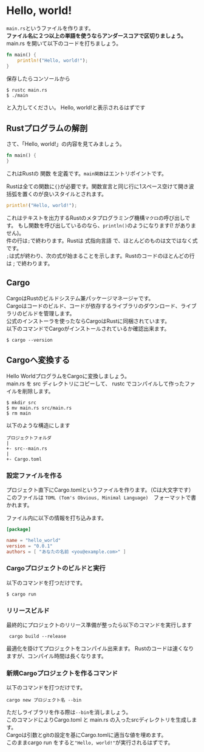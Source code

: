 # Hello, world!

`main.rs`というファイルを作ります。  
**ファイル名に２つ以上の単語を使うならアンダースコアで区切りましょう。**  
main.rs を開いて以下のコードを打ちましょう。
```Rust
fn main() {
    println!("Hello, world!");
}
```
保存したらコンソールから
```
$ rustc main.rs
$ ./main
```
と入力してください。
Hello, world!と表示されるはずです

## Rustプログラムの解剖
さて、「Hello, world!」の内容を見てみましょう。
```Rust
fn main() {
}
```
これはRustの 関数 を定義です。`main関数`はエントリポイントです。

Rustは全ての関数に`{}`が必要です。関数宣言と同じ行に1スペース空けて開き波括弧を置くのが良いスタイルとされます。

```Rust
println!("Hello, world!");
```
これはテキストを出力するRustのメタプログラミング機構`マクロ`の呼び出しです。
もし関数を呼び出しているのなら、`println()`のようになります(! がありません)。  
件の行は`;`で終わります。Rustは 式指向言語 で、ほとんどのものは文ではなく式です。  
`;`は式が終わり、次の式が始まることを示します。Rustのコードのほとんどの行は ; で終わります。


## Cargo
CargoはRustのビルドシステム兼パッケージマネージャです。  
Cargoはコードのビルド、コードが依存するライブラリのダウンロード、ライブラリのビルドを管理します。  
公式のインストーラを使ったならCargoはRustに同梱されています。  
以下のコマンドでCargoがインストールされているか確認出来ます。
```
$ cargo --version
```
## Cargoへ変換する
Hello WorldプログラムをCargoに変換しましょう。  
main.rs を src ディレクトリにコピーして、 rustc でコンパイルして作ったファイルを削除します。
```
$ mkdir src
$ mv main.rs src/main.rs
$ rm main
```
以下のような構造にします
```
プロジェクトフォルダ
|
+- src--main.rs
|
+- Cargo.toml
```

### 設定ファイルを作る

プロジェクト直下にCargo.tomlというファイルを作ります。（Cは大文字です）
このファイルは `TOML (Tom's Obvious, Minimal Language)`　フォーマットで書かれます。

ファイル内に以下の情報を打ち込みます。  
```TOML
[package]

name = "hello_world"
version = "0.0.1"
authors = [ "あなたの名前 <you@example.com>" ]
```

### Cargoプロジェクトのビルドと実行
以下のコマンドを打つだけです。
```
$ cargo run
```

### リリースビルド
最終的にプロジェクトのリリース準備が整ったら以下のコマンドを実行します
```
 cargo build --release
```
最適化を掛けてプロジェクトをコンパイル出来ます。 Rustのコードは速くなりますが、コンパイル時間は長くなります。

### 新規Cargoプロジェクトを作るコマンド
以下のコマンドを打つだけです。
```
cargo new プロジェクト名 --bin
```
ただしライブラリを作る際は`--bin`を消しましょう。  
このコマンドによりCargo.toml と main.rs の入ったsrcディレクトリを生成します。  
Cargoは引数とgitの設定を基にCargo.tomlに適当な値を埋めます。  
このままcargo run をすると`"Hello, world!"`が実行されるはずです。
